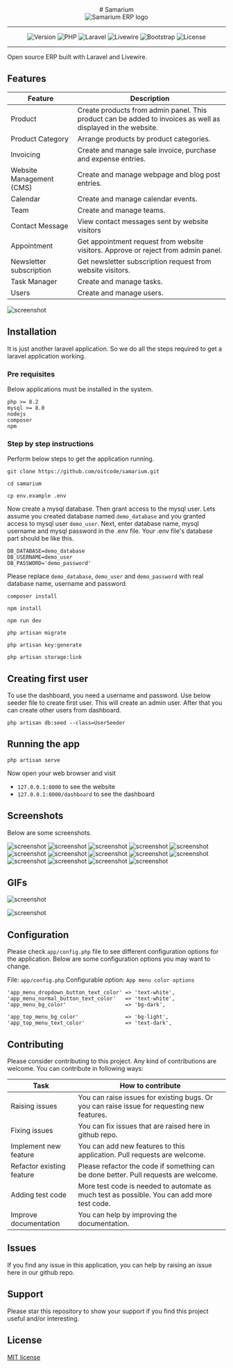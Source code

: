 <div align="center">
# Samarium
</div>

<div align="center">
  <img src="screenshots/samarium-logo-1.png" alt="Samarium ERP logo">
</div>

<hr />

<div align="center">
  <img src="https://img.shields.io/badge/Version-0.9.3-blue" alt="Version">  <img src="https://img.shields.io/badge/PHP-^8.2-474A8A" alt="PHP"> <img src="https://img.shields.io/badge/Laravel-^11.0-FA5B32" alt="Laravel"> <img src="https://img.shields.io/badge/Livewire-^3.0-AA3B62" alt="Livewire"> <img src="https://img.shields.io/badge/Bootstrap-^4.0-AA2BE2" alt="Bootstrap"> <img src="https://img.shields.io/badge/License-MIT-7b2" alt="License">
</div>

<hr />

Open source ERP built with Laravel and Livewire.

## Features

Feature | Description
------- | -----------
Product | Create products from admin panel. This product can be added to invoices as well as displayed in the website.
Product Category | Arrange products by product categories. 
Invoicing | Create and manage sale invoice, purchase and expense entries.
Website Management (CMS) | Create and manage webpage and blog post entries.
Calendar | Create and manage calendar events.
Team | Create and manage teams.
Contact Message | View contact messages sent by website visitors 
Appointment | Get appointment request from website visitors. Approve or reject from admin panel.
Newsletter subscription | Get newsletter subscription request from website visitors.
Task Manager | Create and manage tasks.
Users  | Create and manage users.

![screenshot](screenshots/dashboard-screenshot-1.png)

## Installation

It is just another laravel application. So we do all the steps required to get a
laravel application working. 

### Pre requisites

Below applications must be installed in the system. 

```
php >= 8.2
mysql >= 8.0
nodejs
composer
npm
```

### Step by step instructions

Perform below steps to get the application running.

```
git clone https://github.com/oitcode/samarium.git
```

```
cd samarium
```

```
cp env.example .env
```

Now create a mysql database. Then grant access to the mysql user. 
Lets assume you created database named `demo_database` and you granted
access to mysql user `demo_user`. Next, enter database name, mysql username
and mysql password in the .env file.  Your .env file's database part should
be like this.

```
DB_DATABASE=demo_database
DB_USERNAME=demo_user
DB_PASSWORD='demo_password'
```
Please replace `demo_database`, `demo_user` and `demo_password` with real
database name, username and password.

```
composer install
```

```
npm install
```

```
npm run dev
```

```
php artisan migrate
```

```
php artisan key:generate
```

```
php artisan storage:link
```

## Creating first user

To use the dashboard, you need a username and password.
Use below seeder file to create first user. This will create
an admin user. After that you can create other users from
dashboard.

`php artisan db:seed --class=UserSeeder`
 
## Running the app

`php artisan serve`

Now open your web browser and visit 
- `127.0.0.1:8000` to see the website
- `127.0.0.1:8000/dashboard` to see the dashboard

## Screenshots

Below are some screenshots.

![screenshot](screenshots/dashboard-screenshot-1.png)
![screenshot](screenshots/screenshot-login-1.png)
![screenshot](screenshots/screenshot-product-list-1.png)
![screenshot](screenshots/screenshot-product-category-list-1.png)
![screenshot](screenshots/screenshot-sale-invoice-list-1.png)
![screenshot](screenshots/screenshot-sale-invoice-display-progress-1.png)
![screenshot](screenshots/screenshot-sale-invoice-display-finished-1.png)
![screenshot](screenshots/screenshot-purchase-list-1.png)
![screenshot](screenshots/screenshot-expense-list-1.png)
![screenshot](screenshots/screenshot-customer-display-1.png)
![screenshot](screenshots/screenshot-vendor-display-1.png)
![screenshot](screenshots/screenshot-daybook-1.png)
![screenshot](screenshots/screenshot-page-list-1.png)
![screenshot](screenshots/screenshot-post-list-1.png)

## GIFs

![screenshot](screenshots/create-webpage-1.gif)

![screenshot](screenshots/create-post-1.gif)

## Configuration

Please check `app/config.php` file to see different configuration options
for the application. Below are some configuration options you may want to
change.  

File:                    `app/config.php`
Configurable option:     `App menu color options`

```
'app_menu_dropdown_button_text_color' => 'text-white',
'app_menu_normal_button_text_color'   => 'text-white',
'app_menu_bg_color'                   => 'bg-dark',

'app_top_menu_bg_color'               => 'bg-light',
'app_top_menu_text_color'             => 'text-dark',
```

## Contributing

Please consider contributing to this project. Any kind of contributions are welcome.
You can contribute in following ways:

Task    | How to contribute
------- | -----------
Raising issues | You can raise issues for existing bugs. Or you can raise issue for requesting new features.
Fixing issues | You can fix issues that are raised here in github repo.
Implement new feature | You can add new features to this application. Pull requests are welcome.
Refactor existing feature | Please refactor the code if something can be done better. Pull requests are welcome.
Adding test code | More test code is needed to automate as much test as possible. You can add more test code. 
Improve documentation | You can help by improving the documentation.

## Issues

If you find any issue in this application, you can help by raising an issue here in our github repo.

## Support

Please star this repository to show your support if you find this project useful and/or interesting.

## License

[MIT license](https://opensource.org/licenses/MIT)
